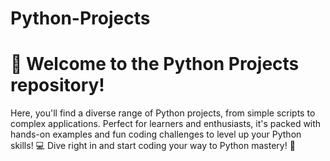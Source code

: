 # Python-Projects
# 🐍 Welcome to the Python Projects repository! 
Here, you'll find a diverse range of Python projects, from simple scripts to complex applications. Perfect for learners and enthusiasts, it's packed with hands-on examples and fun coding challenges to level up your Python skills! 
💻 Dive right in and start coding your way to Python mastery! 🚀
